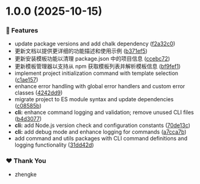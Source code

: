 # 1.0.0 (2025-10-15)

### 🚀 Features

- update package versions and add chalk dependency ([f2a32c0](https://github.com/Zhengke0110/zhengke-cli/commit/f2a32c0))
- 更新文档以提供更详细的功能描述和使用示例 ([b371ef5](https://github.com/Zhengke0110/zhengke-cli/commit/b371ef5))
- 更新安装模板功能以清理 package.json 中的项目信息 ([ccebc72](https://github.com/Zhengke0110/zhengke-cli/commit/ccebc72))
- 更新模板管理器以支持从 npm 获取模板列表并解析模板信息 ([bf9fef1](https://github.com/Zhengke0110/zhengke-cli/commit/bf9fef1))
- implement project initialization command with template selection ([c1ae157](https://github.com/Zhengke0110/zhengke-cli/commit/c1ae157))
- enhance error handling with global error handlers and custom error classes ([4242dd9](https://github.com/Zhengke0110/zhengke-cli/commit/4242dd9))
- migrate project to ES module syntax and update dependencies ([c08585b](https://github.com/Zhengke0110/zhengke-cli/commit/c08585b))
- **cli:** enhance command logging and validation; remove unused CLI files ([b4d3077](https://github.com/Zhengke0110/zhengke-cli/commit/b4d3077))
- **cli:** add Node.js version check and configuration constants ([70de13c](https://github.com/Zhengke0110/zhengke-cli/commit/70de13c))
- **cli:** add debug mode and enhance logging for commands ([a7cca7b](https://github.com/Zhengke0110/zhengke-cli/commit/a7cca7b))
- add command and utils packages with CLI command definitions and logging functionality ([31dd42d](https://github.com/Zhengke0110/zhengke-cli/commit/31dd42d))

### ❤️ Thank You

- zhengke